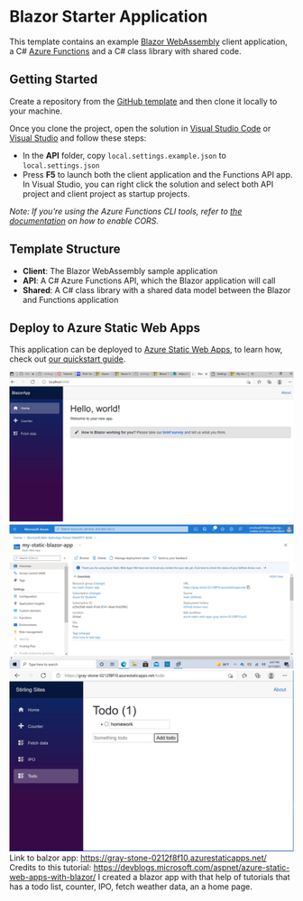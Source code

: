 # Blazor Starter Application

This template contains an example [Blazor WebAssembly](https://docs.microsoft.com/aspnet/core/blazor/?view=aspnetcore-3.1#blazor-webassembly) client application, a C# [Azure Functions](https://docs.microsoft.com/azure/azure-functions/functions-overview) and a C# class library with shared code.

## Getting Started

Create a repository from the [GitHub template](https://docs.github.com/en/enterprise/2.22/user/github/creating-cloning-and-archiving-repositories/creating-a-repository-from-a-template) and then clone it locally to your machine.

Once you clone the project, open the solution in [Visual Studio Code](https://code.visualstudio.com/) or [Visual Studio](https://visualstudio.microsoft.com/vs/preview/vs2022/) and follow these steps:

- In the **API** folder, copy `local.settings.example.json` to `local.settings.json`
- Press **F5** to launch both the client application and the Functions API app. In Visual Studio, you can right click the solution and select both API project and client project as startup projects. 

_Note: If you're using the Azure Functions CLI tools, refer to [the documentation](https://docs.microsoft.com/azure/azure-functions/functions-run-local?tabs=windows%2Ccsharp%2Cbash) on how to enable CORS._

## Template Structure

- **Client**: The Blazor WebAssembly sample application
- **API**: A C# Azure Functions API, which the Blazor application will call
- **Shared**: A C# class library with a shared data model between the Blazor and Functions application

## Deploy to Azure Static Web Apps

This application can be deployed to [Azure Static Web Apps](https://docs.microsoft.com/azure/static-web-apps), to learn how, check out [our quickstart guide](https://aka.ms/blazor-swa/quickstart).

![screenshot](https://github.com/stirlingsites/My-Blazor-App/blob/main/BlazorAppSS.jpg)
![screenshot](https://github.com/stirlingsites/My-Blazor-App/blob/main/BlazorAppAzure.jpg)
![screenshot](https://github.com/stirlingsites/My-Blazor-App/blob/main/BlazorTodoSS.jpg)
Link to balzor app: https://gray-stone-0212f8f10.azurestaticapps.net/
Credits to this tutorial: https://devblogs.microsoft.com/aspnet/azure-static-web-apps-with-blazor/
I created a blazor app with that help of tutorials that has a todo list, counter, IPO, fetch weather data, an a home page.
